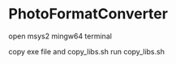 # PhotoFormatConverter
open msys2 mingw64 terminal

copy exe file and copy_libs.sh
run copy_libs.sh 
